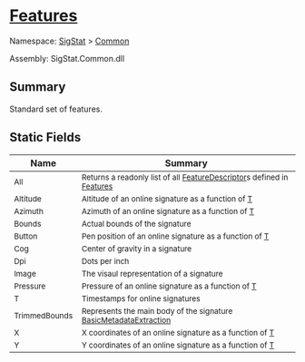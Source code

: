 # [Features](./Features.md)

Namespace: [SigStat]() > [Common](./README.md)

Assembly: SigStat.Common.dll

## Summary
Standard set of features.

## Static Fields

| Name | Summary | 
| --- | --- | 
| <sub>All</sub><div style="pointer-events:none; cursor:default; width=500px;"></div>| <sub>Returns a readonly list of all [FeatureDescriptor](https://github.com/hargitomi97/sigstat/blob/master/docs/md/SigStat/Common/FeatureDescriptor.md)s defined in [Features](https://github.com/hargitomi97/sigstat/blob/master/docs/md/SigStat/Common/Features.md)</sub>| <br>
| <sub>Altitude</sub><div style="pointer-events:none; cursor:default; width=500px;"></div>| <sub>Altitude of an online signature as a function of [T](https://github.com/hargitomi97/sigstat/blob/master/docs/md/SigStat/Common/Features.md)</sub>| <br>
| <sub>Azimuth</sub><div style="pointer-events:none; cursor:default; width=500px;"></div>| <sub>Azimuth of an online signature as a function of [T](https://github.com/hargitomi97/sigstat/blob/master/docs/md/SigStat/Common/Features.md)</sub>| <br>
| <sub>Bounds</sub><div style="pointer-events:none; cursor:default; width=500px;"></div>| <sub>Actual bounds of the signature</sub>| <br>
| <sub>Button</sub><div style="pointer-events:none; cursor:default; width=500px;"></div>| <sub>Pen position of an online signature as a function of [T](https://github.com/hargitomi97/sigstat/blob/master/docs/md/SigStat/Common/Features.md)</sub>| <br>
| <sub>Cog</sub><div style="pointer-events:none; cursor:default; width=500px;"></div>| <sub>Center of gravity in a signature</sub>| <br>
| <sub>Dpi</sub><div style="pointer-events:none; cursor:default; width=500px;"></div>| <sub>Dots per inch</sub>| <br>
| <sub>Image</sub><div style="pointer-events:none; cursor:default; width=500px;"></div>| <sub>The visaul representation of a signature</sub>| <br>
| <sub>Pressure</sub><div style="pointer-events:none; cursor:default; width=500px;"></div>| <sub>Pressure of an online signature as a function of [T](https://github.com/hargitomi97/sigstat/blob/master/docs/md/SigStat/Common/Features.md)</sub>| <br>
| <sub>T</sub><div style="pointer-events:none; cursor:default; width=500px;"></div>| <sub>Timestamps for online signatures</sub>| <br>
| <sub>TrimmedBounds</sub><div style="pointer-events:none; cursor:default; width=500px;"></div>| <sub>Represents the main body of the signature [BasicMetadataExtraction](https://github.com/hargitomi97/sigstat/blob/master/docs/md/SigStat/Common/BasicMetadataExtraction.md)</sub>| <br>
| <sub>X</sub><div style="pointer-events:none; cursor:default; width=500px;"></div>| <sub>X coordinates of an online signature as a function of [T](https://github.com/hargitomi97/sigstat/blob/master/docs/md/SigStat/Common/Features.md)</sub>| <br>
| <sub>Y</sub><div style="pointer-events:none; cursor:default; width=500px;"></div>| <sub>Y coordinates of an online signature as a function of [T](https://github.com/hargitomi97/sigstat/blob/master/docs/md/SigStat/Common/Features.md)</sub>| <br>



